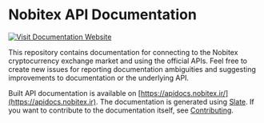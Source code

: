 # Nobitex API Documentation
[![Visit Documentation Website](https://img.shields.io/badge/visit-Documentation_Website-blueviolet)](https://apidocs.nobitex.ir)

This repository contains documentation for connecting to the Nobitex cryptocurrency exchange market and using the
official APIs. Feel free to create new issues for reporting documentation ambiguities and suggesting
improvements to documentation or the underlying API.

Built API documentation is available on [https://apidocs.nobitex.ir/](https://apidocs.nobitex.ir).
The documentation is generated using [Slate](https://github.com/lord/slate).
If you want to contribute to the documentation itself, see [Contributing](https://github.com/nobitex/docs-api/blob/master/CONTRIBUTING.md).
